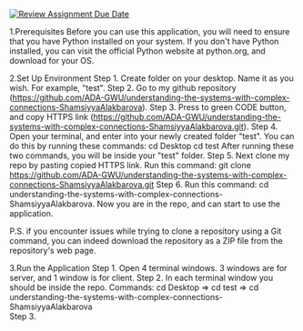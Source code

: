 [![Review Assignment Due Date](https://classroom.github.com/assets/deadline-readme-button-24ddc0f5d75046c5622901739e7c5dd533143b0c8e959d652212380cedb1ea36.svg)](https://classroom.github.com/a/Bp585G7b)

1.Prerequisites
Before you can use this application, you will need to ensure that you have Python installed on your system. If you don't have Python installed, you can visit the official Python website at python.org, and download for your OS.


2.Set Up Environment
Step 1. Create folder on your desktop. Name it as you wish. For example, "test".
Step 2. Go to my github repository (https://github.com/ADA-GWU/understanding-the-systems-with-complex-connections-ShamsiyyaAlakbarova). 
Step 3. Press to green CODE button, and copy HTTPS link (https://github.com/ADA-GWU/understanding-the-systems-with-complex-connections-ShamsiyyaAlakbarova.git).
Step 4. Open your terminal, and enter into your newly created folder "test". You can do this
by running these commands:
cd Desktop
cd test
After running these two commands, you will be inside your "test" folder.
Step 5. Next clone my repo by pasting copied HTTPS link. 
Run this command: git clone https://github.com/ADA-GWU/understanding-the-systems-with-complex-connections-ShamsiyyaAlakbarova.git
Step 6. Run this command: cd understanding-the-systems-with-complex-connections-ShamsiyyaAlakbarova. Now you are in the repo, and can start to use the application.

P.S. if you encounter issues while trying to clone a repository using a Git command, you can indeed download the repository as a ZIP file from the repository's web page.

3.Run the Application
Step 1. Open 4 terminal windows. 3 windows are for server, and 1 window is for client.
Step 2. In each terminal window you should be inside the repo. 
Commands: cd Desktop  => cd test => cd understanding-the-systems-with-complex-connections-ShamsiyyaAlakbarova  
Step 3.
